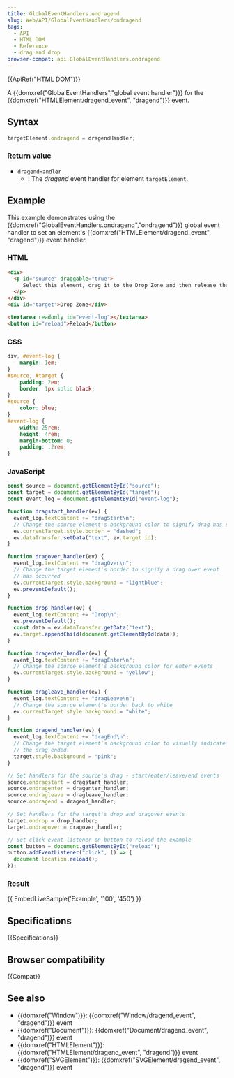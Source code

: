 ```yaml
---
title: GlobalEventHandlers.ondragend
slug: Web/API/GlobalEventHandlers/ondragend
tags:
  - API
  - HTML DOM
  - Reference
  - drag and drop
browser-compat: api.GlobalEventHandlers.ondragend
---
```

{{ApiRef("HTML DOM")}}

A {{domxref("GlobalEventHandlers","global event handler")}} for the
{{domxref("HTMLElement/dragend_event", "dragend")}} event.

## Syntax

```js
targetElement.ondragend = dragendHandler;
```

### Return value

- `dragendHandler`
  - : The _dragend_ event handler for element `targetElement`.

## Example

This example demonstrates using the
{{domxref("GlobalEventHandlers.ondragend","ondragend")}} global event handler to set an
element's {{domxref("HTMLElement/dragend_event", "dragend")}} event handler.

### HTML

```html
<div>
  <p id="source" draggable="true">
     Select this element, drag it to the Drop Zone and then release the selection to move the element.
  </p>
</div>
<div id="target">Drop Zone</div>

<textarea readonly id="event-log"></textarea>
<button id="reload">Reload</button>
```

### CSS

```css
div, #event-log {
    margin: 1em;
}
#source, #target {
    padding: 2em;
    border: 1px solid black;
}
#source {
    color: blue;
}
#event-log {
    width: 25rem;
    height: 4rem;
    margin-bottom: 0;
    padding: .2rem;
}
```

### JavaScript

```js
const source = document.getElementById("source");
const target = document.getElementById("target");
const event_log = document.getElementById("event-log");

function dragstart_handler(ev) {
  event_log.textContent += "dragStart\n";
  // Change the source element's background color to signify drag has started
  ev.currentTarget.style.border = "dashed";
  ev.dataTransfer.setData("text", ev.target.id);
}

function dragover_handler(ev) {
  event_log.textContent += "dragOver\n";
  // Change the target element's border to signify a drag over event
  // has occurred
  ev.currentTarget.style.background = "lightblue";
  ev.preventDefault();
}

function drop_handler(ev) {
  event_log.textContent += "Drop\n";
  ev.preventDefault();
  const data = ev.dataTransfer.getData("text");
  ev.target.appendChild(document.getElementById(data));
}

function dragenter_handler(ev) {
  event_log.textContent += "dragEnter\n";
  // Change the source element's background color for enter events
  ev.currentTarget.style.background = "yellow";
}

function dragleave_handler(ev) {
  event_log.textContent += "dragLeave\n";
  // Change the source element's border back to white
  ev.currentTarget.style.background = "white";
}

function dragend_handler(ev) {
  event_log.textContent += "dragEnd\n";
  // Change the target element's background color to visually indicate
  // the drag ended.
  target.style.background = "pink";
}

// Set handlers for the source's drag - start/enter/leave/end events
source.ondragstart = dragstart_handler;
source.ondragenter = dragenter_handler;
source.ondragleave = dragleave_handler;
source.ondragend = dragend_handler;

// Set handlers for the target's drop and dragover events
target.ondrop = drop_handler;
target.ondragover = dragover_handler;

// Set click event listener on button to reload the example
const button = document.getElementById("reload");
button.addEventListener("click", () => {
  document.location.reload();
});
```

### Result

{{ EmbedLiveSample('Example', '100', '450') }}

## Specifications

{{Specifications}}

## Browser compatibility

{{Compat}}

## See also

- {{domxref("Window")}}: {{domxref("Window/dragend_event", "dragend")}} event
- {{domxref("Document")}}: {{domxref("Document/dragend_event", "dragend")}} event
- {{domxref("HTMLElement")}}: {{domxref("HTMLElement/dragend_event", "dragend")}} event
- {{domxref("SVGElement")}}: {{domxref("SVGElement/dragend_event", "dragend")}} event
